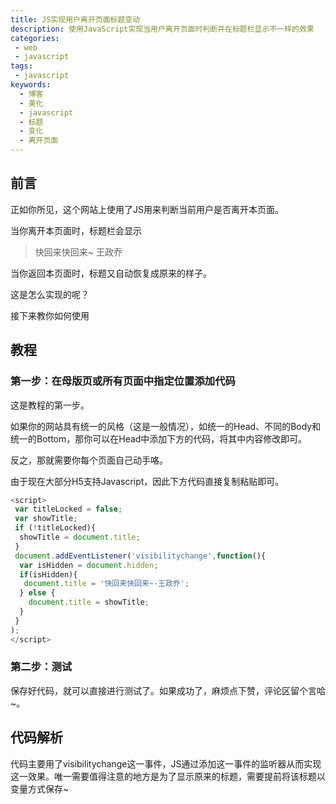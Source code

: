 ```yaml
---
title: JS实现用户离开页面标题变动
description: 使用JavaScript实现当用户离开页面时判断并在标题栏显示不一样的效果
categories:
 - web
 - javascript
tags:
 - javascript
keywords:
  - 博客
  - 美化
  - javascript
  - 标题
  - 变化
  - 离开页面
---
```


## 前言

正如你所见，这个网站上使用了JS用来判断当前用户是否离开本页面。

当你离开本页面时，标题栏会显示

> 快回来快回来~ 王政乔

当你返回本页面时，标题又自动恢复成原来的样子。

这是怎么实现的呢？

接下来教你如何使用

## 教程

### 第一步：在母版页或所有页面中指定位置添加代码

这是教程的第一步。

如果你的网站具有统一的风格（这是一般情况），如统一的Head、不同的Body和统一的Bottom，那你可以在Head中添加下方的代码，将其中内容修改即可。

反之，那就需要你每个页面自己动手咯。

由于现在大部分H5支持Javascript，因此下方代码直接复制粘贴即可。

```javascript
<script>
 var titleLocked = false;
 var showTitle;
 if (!titleLocked){
  showTitle = document.title;
 }
 document.addEventListener('visibilitychange',function(){
  var isHidden = document.hidden;
  if(isHidden){
   document.title = '快回来快回来~-王政乔';
  } else {
    document.title = showTitle;
  }
 }
);
</script>
```

### 第二步：测试

保存好代码，就可以直接进行测试了。如果成功了，麻烦点下赞，评论区留个言哈~。

## 代码解析

代码主要用了visibilitychange这一事件，JS通过添加这一事件的监听器从而实现这一效果。唯一需要值得注意的地方是为了显示原来的标题，需要提前将该标题以变量方式保存~
